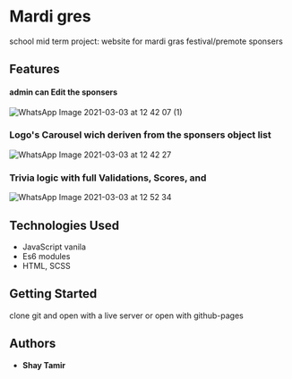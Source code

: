 # Mardi gres 

school mid term project:
website for mardi gras festival/premote sponsers

## Features
#### admin can Edit the sponsers 

![WhatsApp Image 2021-03-03 at 12 42 07 (1)](https://user-images.githubusercontent.com/24354228/109794500-95dbb880-7c1e-11eb-94b1-7b420875139e.jpeg)

### Logo's Carousel wich deriven from the sponsers object list

![WhatsApp Image 2021-03-03 at 12 42 27](https://user-images.githubusercontent.com/24354228/109794771-e2bf8f00-7c1e-11eb-8037-368f4bebc1be.jpeg)

### Trivia logic with full Validations, Scores, and   

![WhatsApp Image 2021-03-03 at 12 52 34](https://user-images.githubusercontent.com/24354228/109796311-a9881e80-7c20-11eb-95fc-c19f7a1a0d8b.jpeg)


## Technologies Used

- JavaScript vanila
- Es6 modules
- HTML, SCSS 
## Getting Started

clone git and open with a live server 
or open with github-pages


## Authors

* **Shay Tamir** 




